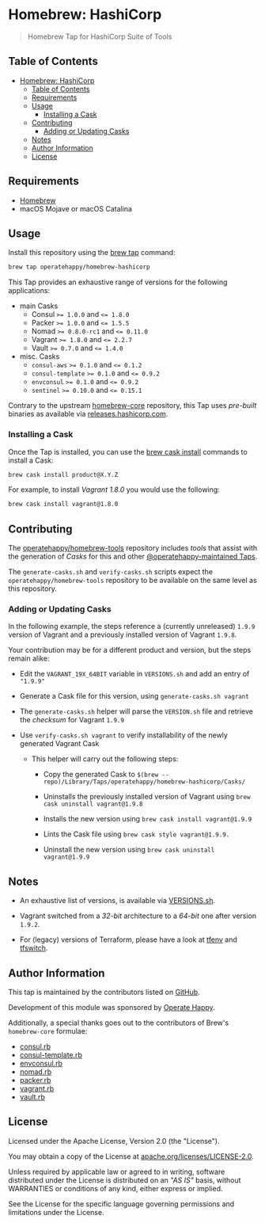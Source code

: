 # Homebrew: HashiCorp

> Homebrew Tap for HashiCorp Suite of Tools

## Table of Contents

- [Homebrew: HashiCorp](#homebrew-hashicorp)
  - [Table of Contents](#table-of-contents)
  - [Requirements](#requirements)
  - [Usage](#usage)
    - [Installing a Cask](#installing-a-cask)
  - [Contributing](#contributing)
    - [Adding or Updating Casks](#adding-or-updating-casks)
  - [Notes](#notes)
  - [Author Information](#author-information)
  - [License](#license)

## Requirements

- [Homebrew](https://github.com/Homebrew/brew)
- macOS Mojave or macOS Catalina

## Usage

Install this repository using the [brew tap](https://docs.brew.sh/Taps#the-brew-tap-command) command:

```sh
brew tap operatehappy/homebrew-hashicorp
```

This Tap provides an exhaustive range of versions for the following applications:

- main Casks
  - Consul `>= 1.0.0` and `<= 1.8.0`
  - Packer `>= 1.0.0` and `<= 1.5.5`
  - Nomad `>= 0.8.0-rc1` and `<= 0.11.0`
  - Vagrant `>= 1.8.0` and `<= 2.2.7`
  - Vault `>= 0.7.0` and `<= 1.4.0`
- misc. Casks
  - `consul-aws` `>= 0.1.0` and `<= 0.1.2`
  - `consul-template` `>= 0.1.0` and `<= 0.9.2`
  - `envconsul` `>= 0.1.0` and `<= 0.9.2`
  - `sentinel` `>= 0.10.0` and `<= 0.15.1`

Contrary to the upstream [homebrew-core](https://github.com/Homebrew/homebrew-core/) repository, this Tap uses _pre-built_ binaries as available via [releases.hashicorp.com](https://releases.hashicorp.com/).

### Installing a Cask

Once the Tap is installed, you can use the [brew cask install](https://docs.brew.sh/How-to-Create-and-Maintain-a-Tap#installing) commands to install a Cask:

```sh
brew cask install product@X.Y.Z
```

For example, to install _Vagrant 1.8.0_  you would use the following:

```sh
brew cask install vagrant@1.8.0
```

## Contributing

The [operatehappy/homebrew-tools](https://github.com/operatehappy/homebrew-tools) repository includes _tools_ that assist with the generation of _Casks_ for this and other [@operatehappy-maintained Taps](https://github.com/search?q=org%3Aoperatehappy+homebrew-tap).

The `generate-casks.sh` and `verify-casks.sh` scripts expect the `operatehappy/homebrew-tools` repository to be available on the same level as this repository.

### Adding or Updating Casks

In the following example, the steps reference a (currently unreleased) `1.9.9` version of Vagrant and a previously installed version of Vagrant `1.9.8`.

Your contribution may be for a different product and version, but the steps remain alike:

- Edit the `VAGRANT_19X_64BIT` variable in `VERSIONS.sh` and add an entry of `"1.9.9"`

- Generate a Cask file for this version, using `generate-casks.sh vagrant`

- The `generate-casks.sh` helper will parse the `VERSION.sh` file and retrieve the _checksum_ for Vagrant `1.9.9`

- Use `verify-casks.sh vagrant` to verify installability of the newly generated Vagrant Cask

  - This helper will carry out the following steps:

    - Copy the generated Cask to `$(brew --repo)/Library/Taps/operatehappy/homebrew-hashicorp/Casks/`

    - Uninstalls the previously installed version of Vagrant using `brew cask uninstall vagrant@1.9.8`

    - Installs the new version using `brew cask install vagrant@1.9.9`

    - Lints the Cask file using `brew cask style vagrant@1.9.9.`

    - Uninstall the new version using `brew cask uninstall vagrant@1.9.9`

## Notes

- An exhaustive list of versions, is available via [VERSIONS.sh](https://github.com/operatehappy/homebrew-hashicorp/blob/master/VERSIONS.sh).

- Vagrant switched from a _32-bit_ architecture to a _64-bit_ one after version `1.9.2`.

- For (legacy) versions of Terraform, please have a look at [tfenv](https://github.com/tfutils/tfenv) and [tfswitch](https://warrensbox.github.io/terraform-switcher/).

## Author Information

This tap is maintained by the contributors listed on [GitHub](https://github.com/operatehappy/homebrew-hashicorp/graphs/contributors).

Development of this module was sponsored by [Operate Happy](https://github.com/operatehappy).

Additionally, a special thanks goes out to the contributors of Brew's `homebrew-core` formulae:

- [consul.rb](https://github.com/Homebrew/homebrew-core/commits/master/Formula/consul.rb)
- [consul-template.rb](https://github.com/Homebrew/homebrew-core/blob/master/Formula/consul-template.rb)
- [envconsul.rb](https://github.com/Homebrew/homebrew-core/blob/master/Formula/envconsul.rb)
- [nomad.rb](https://github.com/Homebrew/homebrew-core/commits/master/Formula/nomad.rb)
- [packer.rb](https://github.com/Homebrew/homebrew-core/commits/master/Formula/packer.rb)
- [vagrant.rb](https://github.com/Homebrew/homebrew-core/commits/master/Formula/vagrant.rb)
- [vault.rb](https://github.com/Homebrew/homebrew-core/commits/master/Formula/vault.rb)

## License

Licensed under the Apache License, Version 2.0 (the "License").

You may obtain a copy of the License at [apache.org/licenses/LICENSE-2.0](http://www.apache.org/licenses/LICENSE-2.0).

Unless required by applicable law or agreed to in writing, software distributed under the License is distributed on an _"AS IS"_ basis, without WARRANTIES or conditions of any kind, either express or implied.

See the License for the specific language governing permissions and limitations under the License.
